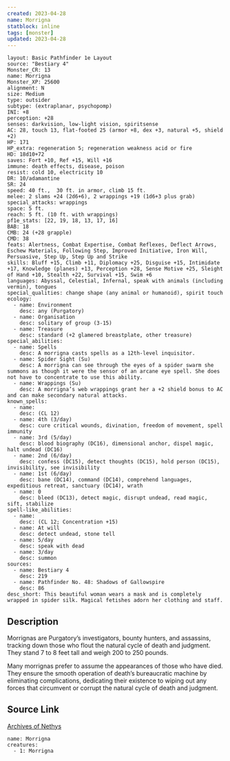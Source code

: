 ```yaml
---
created: 2023-04-28
name: Morrigna
statblock: inline
tags: [monster]
updated: 2023-04-28
---
```

```statblock
layout: Basic Pathfinder 1e Layout
source: "Bestiary 4"
Monster_CR: 13
name: Morrigna
Monster_XP: 25600
alignment: N
size: Medium
type: outsider
subtype: (extraplanar, psychopomp)
INI: +8
perception: +28
senses: darkvision, low-light vision, spiritsense
AC: 28, touch 13, flat-footed 25 (armor +8, dex +3, natural +5, shield +2)
HP: 171
HP_extra: regeneration 5; regeneration weakness acid or fire
HD: 18d10+72
saves: Fort +10, Ref +15, Will +16
immune: death effects, disease, poison
resist: cold 10, electricity 10
DR: 10/adamantine
SR: 24
speed: 40 ft.,  30 ft. in armor, climb 15 ft.
melee: 2 slams +24 (2d6+6), 2 wrappings +19 (1d6+3 plus grab)
special_attacks: wrappings
space: 5 ft.
reach: 5 ft. (10 ft. with wrappings)
pf1e_stats: [22, 19, 18, 13, 17, 16]
BAB: 18
CMB: 24 (+28 grapple)
CMD: 38
feats: Alertness, Combat Expertise, Combat Reflexes, Deflect Arrows, Eschew Materials, Following Step, Improved Initiative, Iron Will, Persuasive, Step Up, Step Up and Strike
skills: Bluff +15, Climb +11, Diplomacy +25, Disguise +15, Intimidate +17, Knowledge (planes) +13, Perception +28, Sense Motive +25, Sleight of Hand +10, Stealth +22, Survival +15, Swim +6
languages: Abyssal, Celestial, Infernal, speak with animals (including vermin), tongues
special_qualities: change shape (any animal or humanoid), spirit touch
ecology:
  - name: Environment
    desc: any (Purgatory)
  - name: Organisation
    desc: solitary of group (3-15)
  - name: Treasure
    desc: standard (+2 glamered breastplate, other treasure)
special_abilities:
  - name: Spells
    desc: A morrigna casts spells as a 12th-level inquisitor.
  - name: Spider Sight (Su)
    desc: A morrigna can see through the eyes of a spider swarm she summons as though it were the sensor of an arcane eye spell. She does not have to concentrate to use this ability.
  - name: Wrappings (Su)
    desc: A morrigna’s web wrappings grant her a +2 shield bonus to AC and can make secondary natural attacks.
known_spells:
  - name:
    desc: (CL 12)
  - name: 4th (3/day)
    desc: cure critical wounds, divination, freedom of movement, spell immunity
  - name: 3rd (5/day)
    desc: blood biography (DC16), dimensional anchor, dispel magic, halt undead (DC16)
  - name: 2nd (6/day)
    desc: confess (DC15), detect thoughts (DC15), hold person (DC15), invisibility, see invisibility
  - name: 1st (6/day)
    desc: bane (DC14), command (DC14), comprehend languages, expeditious retreat, sanctuary (DC14), wrath
  - name: 0
    desc: bleed (DC13), detect magic, disrupt undead, read magic, sift, stabilize
spell-like_abilities:
  - name:
    desc: (CL 12; Concentration +15)
  - name: At will
    desc: detect undead, stone tell
  - name: 5/day
    desc: speak with dead
  - name: 3/day
    desc: summon
sources:
  - name: Bestiary 4
    desc: 219
  - name: Pathfinder No. 48: Shadows of Gallowspire
    desc: 86
desc_short: This beautiful woman wears a mask and is completely wrapped in spider silk. Magical fetishes adorn her clothing and staff.
```
## Description
Morrignas are Purgatory’s investigators, bounty hunters, and assassins, tracking down those who flout the natural cycle of death and judgment. They stand 7 to 8 feet tall and weigh 200 to 250 pounds.

Many morrignas prefer to assume the appearances of those who have died. They ensure the smooth operation of death’s bureaucratic machine by eliminating complications, dedicating their existence to wiping out any forces that circumvent or corrupt the natural cycle of death and judgment.
## Source Link
[Archives of Nethys](https://aonprd.com/MonsterDisplay.aspx?ItemName=Morrigna)
```encounter-table
name: Morrigna
creatures:
  - 1: Morrigna
```
